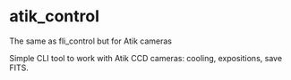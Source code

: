 # atik_control
The same as fli_control but for Atik cameras

Simple CLI tool to work with Atik CCD cameras: cooling, expositions, save FITS.
